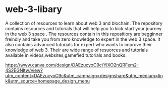 # web-3-libary
A collection of resources to learn about web 3 and blochain.
The repository contains resources and tutorials that will help you to kick start your journey in the web 3 space .
The resources contain in this repositiory are begginner freindly and take you from  zero knowledge to expert in the web 3 space.
It also contains advanced tutorials for expert who wants to improve their knowledge of web 3.
Their are wide range of resuorces and tutorials available in videos,websites,gamefied tutorials and books.

https://www.canva.com/design/DAEzucyoC9c/YiXO2nQRFem2-4S2EGNltw/view?utm_content=DAEzucyoC9c&utm_campaign=designshare&utm_medium=link&utm_source=homepage_design_menu
